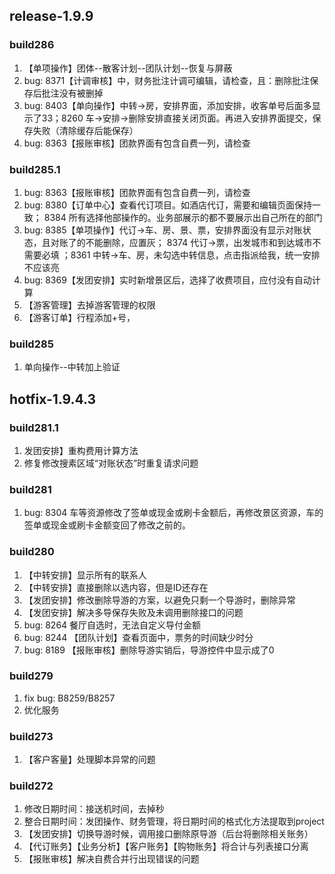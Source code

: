 ## release-1.9.9
### build286
1. 【单项操作】团体--散客计划--团队计划--恢复与屏蔽
2. bug: 8371【计调审核】中，财务批注计调可编辑，请检查，且：删除批注保存后批注没有被删掉
3. bug: 8403【单向操作】中转->房，安排界面，添加安排，收客单号后面多显示了33；8260 车->安排->删除安排直接关闭页面。再进入安排界面提交，保存失败（清除缓存后能保存）
4. bug: 8363【报账审核】团款界面有包含自费一列，请检查

### build285.1
1. bug: 8363【报账审核】团款界面有包含自费一列，请检查
2. bug: 8380【订单中心】查看代订项目。如酒店代订，需要和编辑页面保持一致； 8384 所有选择他部操作的。业务部展示的都不要展示出自己所在的部门
3. bug: 8385【单项操作】代订->车、房、景、票，安排界面没有显示对账状态，且对账了的不能删除，应置灰； 8374 代订->票，出发城市和到达城市不需要必填 ；8361 中转->车、房，未勾选中转信息，点击指派给我，统一安排不应该亮
4. bug: 8369【发团安排】实时新增景区后，选择了收费项目，应付没有自动计算
5. 【游客管理】去掉游客管理的权限
6. 【游客订单】行程添加+号，

### build285
1. 单向操作--中转加上验证

## hotfix-1.9.4.3 
### build281.1  
1. 发团安排】重构费用计算方法  
2. 修复修改搜素区域“对账状态”时重复请求问题 

### build281
1. bug: 8304 车等资源修改了签单或现金或刷卡金额后，再修改景区资源，车的签单或现金或刷卡金额变回了修改之前的。

### build280  
1. 【中转安排】显示所有的联系人  
2. 【中转安排】直接删除以选内容，但是ID还存在  
3. 【发团安排】修改删除导游的方案，以避免只剩一个导游时，删除异常  
4. 【发团安排】解决多导保存失败及未调用删除接口的问题
5. bug: 8264 餐厅自选时，无法自定义导付金额  
6. bug: 8244 【团队计划】查看页面中，票务的时间缺少时分
7. bug: 8189 【报账审核】删除导游实销后，导游控件中显示成了0  

### build279  
1. fix bug: B8259/B8257  
2. 优化服务

### build273 
1. 【客户客量】处理脚本异常的问题  

### build272  
1. 修改日期时间：接送机时间，去掉秒  
2. 整合日期时间：发团操作、财务管理，将日期时间的格式化方法提取到project  
3. 【发团安排】切换导游时候，调用接口删除原导游（后台将删除相关账务）  
4. 【代订账务】【业务分析】【客户账务】【购物账务】将合计与列表接口分离  
5. 【报账审核】解决自费合并行出现错误的问题  
